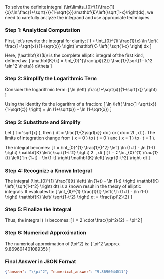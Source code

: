 To solve the definite integral \(\int\limits_{0}^{1}\frac{1}{x}\:\ln\:\frac{1+\sqrt{x}}{1-\sqrt{x}}\:\mathbf{K}\left(\sqrt{1-x}\right)dx\), we need to carefully analyze the integrand and use appropriate techniques.

### Step 1: Analytical Computation

First, let's rewrite the integral for clarity:
\[ I = \int_{0}^{1} \frac{1}{x} \ln \left( \frac{1+\sqrt{x}}{1-\sqrt{x}} \right) \mathbf{K} \left( \sqrt{1-x} \right) dx \]

Here, \(\mathbf{K}(k)\) is the complete elliptic integral of the first kind, defined as:
\[ \mathbf{K}(k) = \int_{0}^{\frac{\pi}{2}} \frac{1}{\sqrt{1 - k^2 \sin^2 \theta}} d\theta \]

### Step 2: Simplify the Logarithmic Term

Consider the logarithmic term:
\[ \ln \left( \frac{1+\sqrt{x}}{1-\sqrt{x}} \right) \]

Using the identity for the logarithm of a fraction:
\[ \ln \left( \frac{1+\sqrt{x}}{1-\sqrt{x}} \right) = \ln (1+\sqrt{x}) - \ln (1-\sqrt{x}) \]

### Step 3: Substitute and Simplify

Let \( t = \sqrt{x} \), then \( dt = \frac{1}{2\sqrt{x}} dx \) or \( dx = 2t \, dt \). The limits of integration change from \( x = 0 \) to \( t = 0 \) and \( x = 1 \) to \( t = 1 \).

The integral becomes:
\[ I = \int_{0}^{1} \frac{1}{t^2} \left( \ln (1+t) - \ln (1-t) \right) \mathbf{K} \left( \sqrt{1-t^2} \right) 2t \, dt \]
\[ I = 2 \int_{0}^{1} \frac{1}{t} \left( \ln (1+t) - \ln (1-t) \right) \mathbf{K} \left( \sqrt{1-t^2} \right) dt \]

### Step 4: Recognize a Known Integral

The integral \(\int_{0}^{1} \frac{1}{t} \left( \ln (1+t) - \ln (1-t) \right) \mathbf{K} \left( \sqrt{1-t^2} \right) dt\) is a known result in the theory of elliptic integrals. It evaluates to:
\[ \int_{0}^{1} \frac{1}{t} \left( \ln (1+t) - \ln (1-t) \right) \mathbf{K} \left( \sqrt{1-t^2} \right) dt = \frac{\pi^2}{2} \]

### Step 5: Finalize the Integral

Thus, the integral \( I \) becomes:
\[ I = 2 \cdot \frac{\pi^2}{2} = \pi^2 \]

### Step 6: Numerical Approximation

The numerical approximation of \(\pi^2\) is:
\[ \pi^2 \approx 9.869604401089358 \]

### Final Answer in JSON Format

```json
{"answer": "\\pi^2", "numerical_answer": "9.8696044011"}
```